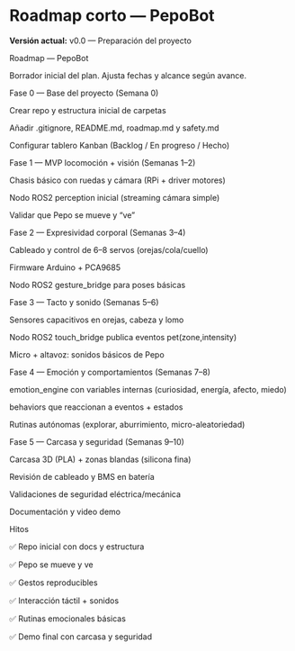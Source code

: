 # Roadmap corto — PepoBot

**Versión actual:** v0.0 — Preparación del proyecto

Roadmap — PepoBot

Borrador inicial del plan. Ajusta fechas y alcance según avance.

Fase 0 — Base del proyecto (Semana 0)

 Crear repo y estructura inicial de carpetas

 Añadir .gitignore, README.md, roadmap.md y safety.md

 Configurar tablero Kanban (Backlog / En progreso / Hecho)

Fase 1 — MVP locomoción + visión (Semanas 1–2)

 Chasis básico con ruedas y cámara (RPi + driver motores)

 Nodo ROS2 perception inicial (streaming cámara simple)

 Validar que Pepo se mueve y “ve”

Fase 2 — Expresividad corporal (Semanas 3–4)

 Cableado y control de 6–8 servos (orejas/cola/cuello)

 Firmware Arduino + PCA9685

 Nodo ROS2 gesture_bridge para poses básicas

Fase 3 — Tacto y sonido (Semanas 5–6)

 Sensores capacitivos en orejas, cabeza y lomo

 Nodo ROS2 touch_bridge publica eventos pet(zone,intensity)

 Micro + altavoz: sonidos básicos de Pepo

Fase 4 — Emoción y comportamientos (Semanas 7–8)

 emotion_engine con variables internas (curiosidad, energía, afecto, miedo)

 behaviors que reaccionan a eventos + estados

 Rutinas autónomas (explorar, aburrimiento, micro-aleatoriedad)

Fase 5 — Carcasa y seguridad (Semanas 9–10)

 Carcasa 3D (PLA) + zonas blandas (silicona fina)

 Revisión de cableado y BMS en batería

 Validaciones de seguridad eléctrica/mecánica

 Documentación y video demo

Hitos

✅ Repo inicial con docs y estructura

✅ Pepo se mueve y ve

✅ Gestos reproducibles

✅ Interacción táctil + sonidos

✅ Rutinas emocionales básicas

✅ Demo final con carcasa y seguridad
